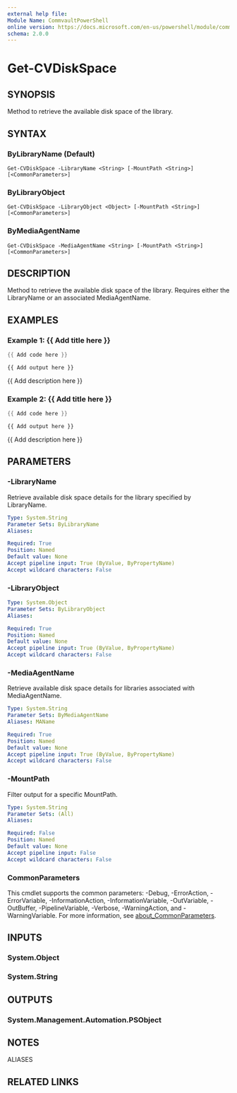 ```yaml
---
external help file:
Module Name: CommvaultPowerShell
online version: https://docs.microsoft.com/en-us/powershell/module/commvaultpowershell/get-cvdiskspace
schema: 2.0.0
---
```


# Get-CVDiskSpace

## SYNOPSIS
Method to retrieve the available disk space of the library.

## SYNTAX

### ByLibraryName (Default)
```
Get-CVDiskSpace -LibraryName <String> [-MountPath <String>] [<CommonParameters>]
```

### ByLibraryObject
```
Get-CVDiskSpace -LibraryObject <Object> [-MountPath <String>] [<CommonParameters>]
```

### ByMediaAgentName
```
Get-CVDiskSpace -MediaAgentName <String> [-MountPath <String>] [<CommonParameters>]
```

## DESCRIPTION
Method to retrieve the available disk space of the library.
Requires either the LibraryName or an associated MediaAgentName.

## EXAMPLES

### Example 1: {{ Add title here }}
```powershell
{{ Add code here }}
```

```output
{{ Add output here }}
```

{{ Add description here }}

### Example 2: {{ Add title here }}
```powershell
{{ Add code here }}
```

```output
{{ Add output here }}
```

{{ Add description here }}

## PARAMETERS

### -LibraryName
Retrieve available disk space details for the library specified by LibraryName.

```yaml
Type: System.String
Parameter Sets: ByLibraryName
Aliases:

Required: True
Position: Named
Default value: None
Accept pipeline input: True (ByValue, ByPropertyName)
Accept wildcard characters: False
```

### -LibraryObject


```yaml
Type: System.Object
Parameter Sets: ByLibraryObject
Aliases:

Required: True
Position: Named
Default value: None
Accept pipeline input: True (ByValue, ByPropertyName)
Accept wildcard characters: False
```

### -MediaAgentName
Retrieve available disk space details for libraries associated with MediaAgentName.

```yaml
Type: System.String
Parameter Sets: ByMediaAgentName
Aliases: MAName

Required: True
Position: Named
Default value: None
Accept pipeline input: True (ByValue, ByPropertyName)
Accept wildcard characters: False
```

### -MountPath
Filter output for a specific MountPath.

```yaml
Type: System.String
Parameter Sets: (All)
Aliases:

Required: False
Position: Named
Default value: None
Accept pipeline input: False
Accept wildcard characters: False
```

### CommonParameters
This cmdlet supports the common parameters: -Debug, -ErrorAction, -ErrorVariable, -InformationAction, -InformationVariable, -OutVariable, -OutBuffer, -PipelineVariable, -Verbose, -WarningAction, and -WarningVariable. For more information, see [about_CommonParameters](http://go.microsoft.com/fwlink/?LinkID=113216).

## INPUTS

### System.Object

### System.String

## OUTPUTS

### System.Management.Automation.PSObject

## NOTES

ALIASES

## RELATED LINKS

